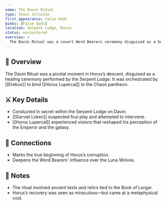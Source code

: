 ```yaml
---
name: The Davin Ritual
type: Chaos Infusion
first_appearance: False Gods
books: [False Gods]
location: Serpent Lodge, Davin
status: encountered
overview: >
  The Davin Ritual was a covert Word Bearers ceremony disguised as a healing procedure. Orchestrated by Erebus, it bound Horus’s soul to the Ruinous Powers under the guise of restoring his life, marking the true genesis of his corruption.
---
```


## 🧭 Overview  
The Davin Ritual was a pivotal moment in Horus’s descent, disguised as a healing ceremony performed by the Serpent Lodge. It was orchestrated by [[Erebus]] to bind [[Horus Lupercal]] to the Chaos pantheon.

## ⚔️ Key Details  
- Conducted in secret within the Serpent Lodge on Davin.  
- [[Garviel Loken]] suspected foul play and attempted to intervene.  
- [[Horus Lupercal]] experienced visions that reshaped his perception of the Emperor and the galaxy.

## 🔗 Connections  
- Marks the true beginning of Horus’s corruption.  
- Deepens the Word Bearers’ influence over the Luna Wolves.

## 📝 Notes  
- The ritual involved ancient texts and relics tied to the Book of Lorgar.  
- Horus’s recovery was seen as miraculous—but came at a metaphysical cost.